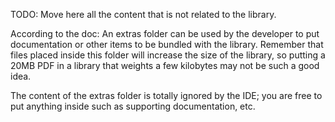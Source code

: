 TODO:
Move here all the content that is not related to the library.

According to the doc:
An extras folder can be used by the developer to put documentation or other items to be bundled with the library. Remember that files placed inside this folder will increase the size of the library, so putting a 20MB PDF in a library that weights a few kilobytes may not be such a good idea.

The content of the extras folder is totally ignored by the IDE; you are free to put anything inside such as supporting documentation, etc.
